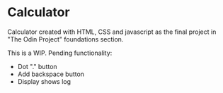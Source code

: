 # Calculator
Calculator created with HTML, CSS and javascript as the final project in "The Odin Project" foundations section.

This is a WIP.
Pending functionality:

- Dot "." button 
- Add backspace button
- Display shows log